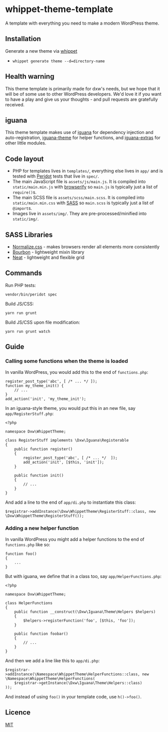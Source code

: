 # whippet-theme-template

A template with everything you need to make a modern WordPress theme.

## Installation

Generate a new theme via [whippet](https://github.com/dxw/whippet)

- `whippet generate theme --d=directory-name`

## Health warning

This theme template is primarily made for dxw's needs, but we hope that it will be of some use to other WordPress developers. We'd love it if you want to have a play and give us your thoughts - and pull requests are gratefully received.

## iguana

This theme template makes use of [iguana](https://github.com/dxw/iguana) for dependency injection and auto-registration, [iguana-theme](https://github.com/dxw/iguana-theme) for helper functions, and [iguana-extras](https://github.com/dxw/iguana-extras) for other little modules.

## Code layout

- PHP for templates lives in `templates/`, everything else lives in `app/` and is tested with [Peridot](http://peridot-php.github.io/) tests that live in `spec/`.
- The main JavaScript file is `assets/js/main.js`. It is compiled into `static/main.min.js` with [browserify](http://browserify.org/) so `main.js` is typically just a list of `require()`s.
- The main SCSS file is `assets/scss/main.scss`. It is compiled into `static/main.min.css` with [SASS](http://sass-lang.com/) so `main.scss` is typically just a list of `@import`s.
- Images live in `assets/img/`. They are pre-processed/minified into `static/img/`.

## SASS Libraries

- [Normalize.css](http://necolas.github.io/normalize.css/) - makes browsers render all elements more consistently
- [Bourbon](http://bourbon.io/) - lightweight mixin library
- [Neat](http://neat.bourbon.io/) - lightweight and flexible grid


## Commands

Run PHP tests:

    vendor/bin/peridot spec

Build JS/CSS:

    yarn run grunt

Build JS/CSS upon file modification:

    yarn run grunt watch

## Guide

### Calling some functions when the theme is loaded

In vanilla WordPress, you would add this to the end of `functions.php`:

```
register_post_type('abc', [ /* ... */ ]);
function my_theme_init() {
    // ...
}
add_action('init', 'my_theme_init');
```

In an iguana-style theme, you would put this in an new file, say `app/RegisterStuff.php`:

```
<?php

namespace Dxw\WhippetTheme;

class RegisterStuff implements \Dxw\Iguana\Registerable
{
    public function register()
    {
        register_post_type('abc', [ /* ... */  ]);
        add_action('init', [$this, 'init']);
    }

    public function init()
    {
        // ...
    }
}
```

And add a line to the end of `app/di.php` to instantiate this class:

```
$registrar->addInstance(\Dxw\WhippetTheme\RegisterStuff::class, new \Dxw\WhippetTheme\RegisterStuff());
```

### Adding a new helper function

In vanilla WordPress you might add a helper functions to the end of `functions.php` like so:

```
function foo()
{
    ...
}
```

But with iguana, we define that in a class too, say `app/HelperFunctions.php`:

```
<?php

namespace Dxw\WhippetTheme;

class HelperFunctions
{
    public function __construct(\Dxw\Iguana\Theme\Helpers $helpers)
    {
        $helpers->registerFunction('foo', [$this, 'foo']);
    }

    public function foobar()
    {
        // ...
    }
}
```

And then we add a line like this to `app/di.php`:

```
$registrar->addInstance(\Namespace\WhippetTheme\HelperFunctions::class, new \Namespace\WhippetTheme\HelperFunctions(
    $registrar->getInstance(\Dxw\Iguana\Theme\Helpers::class)
));
```

And instead of using `foo()` in your template code, use `h()->foo()`.

## Licence

[MIT](COPYING.md)
